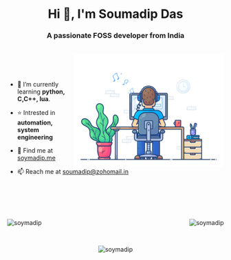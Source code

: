 
<h1 align="center">Hi 👋, I'm Soumadip Das</h1>
<h3 align="center">A passionate FOSS developer from India</h3>

<br>
<img align="right" alt="Coding" width="350" src="./assets/working.gif">

<br><br>

- 🌱 I’m currently learning **python, C,C++, lua**.

- ⭐ Intrested in **automation, system engineering**

- 💬 Find me at [soymadip.me](https://soymadip.me/)

- 📫 Reach me at [soumadip@zohomail.in](https://soymadip.me/l/mail)

 
<br><br>
<br><br>

<p><img align="left" src="https://gh-readme-status.vercel.app/api/top-langs?username=soymadip&show_icons=true&locale=en&layout=compact&theme=tokyonight&hide_border=true" alt="soymadip" /></p>

<p align="right"><img width="400" src="https://gh-readme-status.vercel.app/api?username=soymadip&theme=tokyonight&show_icons=true&hide_border=true&count_private=true" alt="soymadip" /></p>

<br>

<p align="center"><img src="https://gh-streaks-stats.vercel.app?user=soymadip&theme=tokyonight&hide_border=true" alt="soymadip" /></p>


